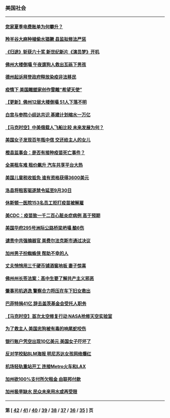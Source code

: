 ### 美国社会
---
#### [您家夏季电费账单为何攀升？](../../pages/ncid1078160/n13046014.md) 
#### [羚羊谷大麻种植偷水猖獗 县监拟修法严惩](../../pages/ncid1078160/n13045947.md) 
#### [《归途》斩获六十奖 新世纪新片《演员梦》开机](../../pages/ncid1078160/n13045776.md) 
#### [佛州大楼倒塌 午夜遛狗人救出瓦砾下男孩](../../pages/ncid1078160/n13045639.md) 
#### [德州起诉拜登政府释放染疫非法移民](../../pages/ncid1078160/n13045182.md) 
#### [疫情下 美国雕塑家创作雪雕“希望天使”](../../pages/ncid1078160/n13044798.md) 
#### [【更新】佛州12层大楼倒塌 51人下落不明](../../pages/ncid1078160/n13044859.md) 
#### [白宫与参院小组达共识 基建计划缩水一万亿](../../pages/ncid1078160/n13044960.md) 
#### [【马克时空】中美俄载人飞船比较 未来发展为何？](../../pages/ncid1078160/n13044640.md) 
#### [美国女子发现百年瓶中信 交还给主人的女儿](../../pages/ncid1078160/n13043617.md) 
#### [橙县监事会：是否有接种疫苗死亡事件？](../../pages/ncid1078160/n13043591.md) 
#### [全美租车难 租价飙升 汽车共享平台大热](../../pages/ncid1078160/n13043475.md) 
#### [美国儿童税收抵免 谁有资格获得3600美元](../../pages/ncid1078160/n13043093.md) 
#### [洛县将租客驱逐禁令延至9月30日](../../pages/ncid1078160/n13043161.md) 
#### [休斯顿一医院153名员工拒打疫苗被解雇](../../pages/ncid1078160/n13043083.md) 
#### [美CDC：疫苗致一千二百心脏炎症病例 高于预期](../../pages/ncid1078160/n13042314.md) 
#### [美国华府295号洲际公路桥梁坍塌 酿6伤](../../pages/ncid1078160/n13042720.md) 
#### [谴责中共强摘器官 美费尔法克斯市通过决议](../../pages/ncid1078160/n13040108.md) 
#### [加州男子扮蜘蛛侠 帮助不幸的人](../../pages/ncid1078160/n13042126.md) 
#### [丈夫悄悄用三千硬币铺酒窖地板 妻子惊喜](../../pages/ncid1078160/n13041625.md) 
#### [佛州州长签法案：高中生要了解共产主义邪恶](../../pages/ncid1078160/n13042268.md) 
#### [肇事司机逃逸 警察合力将压在车下妇女救出](../../pages/ncid1078160/n13042079.md) 
#### [巴菲特捐41亿 辞去盖茨基金会受托人职务](../../pages/ncid1078160/n13042166.md) 
#### [【马克时空】首次太空修复行动 NASA抢修天空实验室](../../pages/ncid1078160/n13041811.md) 
#### [为了救主人 美国忠狗被有毒的响尾蛇咬伤](../../pages/ncid1078160/n13041224.md) 
#### [银行账户凭空出现10亿美元 美国女子吓坏了](../../pages/ncid1078160/n13040833.md) 
#### [反对学校贴BLM海报 明尼苏达女孩网络爆红](../../pages/ncid1078160/n13040565.md) 
#### [机场轻轨重站开工 连接Metro火车和LAX](../../pages/ncid1078160/n13040598.md) 
#### [加州欲100%支付所欠租金 由联邦付款](../../pages/ncid1078160/n13040524.md) 
#### [加州极旱缺水 民众未来用水或再受限](../../pages/ncid1078160/n13040473.md) 

---
#### 第 [ [42](./42.md) / [41](./41.md) / [40](./40.md) / [39](./39.md) / [38](./38.md) / [37](./37.md) / [36](./36.md) / [35](./35.md) ] 页
